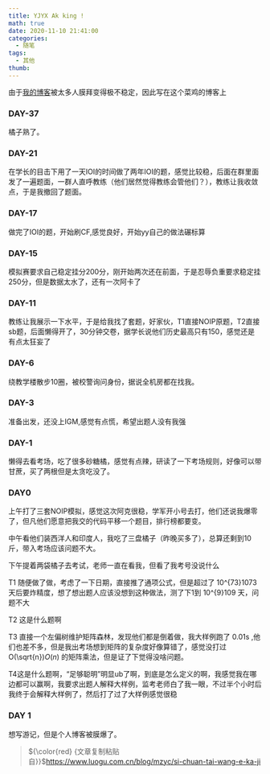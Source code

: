 ```yaml
---
title: YJYX Ak king !
math: true
date: 2020-11-10 21:41:00
categories: 
  - 随笔
tags: 
  - 其他
thumb: 
---
```



由于[我的博客](https://denerate.ink/)被太多人膜拜变得极不稳定，因此写在这个菜鸡的博客上

<!--more-->

### DAY-37

橘子熟了。

### DAY-21

在学长的目击下用了一天IOI的时间做了两年IOI的题，感觉比较稳，后面在群里面发了一遍题面，一群人直呼教练（他们居然觉得教练会管他们？），教练让我收敛点，于是我撤回了题面。

### DAY-17

做完了IOI的题，开始刷CF,感觉良好，开始yy自己的做法碾标算

### DAY-15

模拟赛要求自己稳定挂分200分，刚开始两次还在前面，于是忍辱负重要求稳定挂250分，但是数据太水了，还有一次阿卡了

### DAY-11

教练让我展示一下水平，于是给我找了套题，好家伙，T1直接NOIP原题，T2直接sb题，后面懒得开了，30分钟交卷，据学长说他们历史最高只有150，感觉还是有点太狂妄了

### DAY-6

绕教学楼散步10圈，被校警询问身份，据说全机房都在找我。

### DAY-3

准备出发，还没上IGM,感觉有点慌，希望出题人没有我强

### DAY-1

懒得去看考场，吃了很多砂糖橘，感觉有点辣，研读了一下考场规则，好像可以带甘蔗，买了两根但是太贪吃没了。

### DAY0

上午打了三套NOIP模拟，感觉这次阿克很稳，学军开小号去打，他们还说我爆零了，但凡他们愿意把我交的代码平移一个题目，排行榜都要变。

中午看他们装西洋人和印度人，我吃了三盘橘子（昨晚买多了），总算还剩到10斤，带入考场应该问题不大。

下午提着两袋橘子去考试，老师一直在看我，但看了我考号没说什么

T1 随便做了做，考虑了一下日期，直接推了通项公式，但是超过了 10^{73}1073 天后要炸精度，想了想出题人应该没想到这种做法，测了下1到 10^{9}109 天，问题不大

T2 这是什么题啊

T3 直接一个左偏树维护矩阵森林，发现他们都是倒着做，我大样例跑了 0.01s ,他们也差不多，但是我出考场想到矩阵的复杂度好像算错了，感觉没打过 O(\sqrt{n})*O*(*n*) 的矩阵乘法，但是证了下觉得没啥问题。

T4这是什么题啊，“足够聪明”明显ub了啊，到底是怎么定义的啊，我感觉我在哪边都可以赢啊，我要求出题人解释大样例，监考老师白了我一眼，不过半个小时后我终于会解释大样例了，然后打了过了大样例感觉很稳

### DAY 1

想写游记，但是个人博客被膜爆了。



> ${\color{red} {文章复制粘贴自}}$https://www.luogu.com.cn/blog/mzyc/si-chuan-tai-wang-e-ka-ji